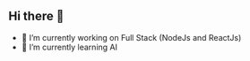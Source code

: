 ## Hi there 👋

- 🔭 I’m currently working on Full Stack (NodeJs and ReactJs)
- 🌱 I’m currently learning AI
